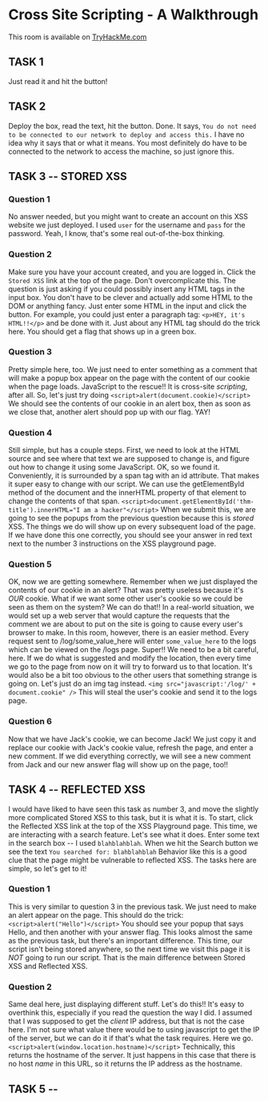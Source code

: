 # Cross Site Scripting - A Walkthrough
This room is available on [TryHackMe.com](https://tryhackme.com/room/xss)

## TASK 1
Just read it and hit the button!



## TASK 2
Deploy the box, read the text, hit the button. Done.
It says, `You do not need to be connected to our network to deploy and access this.`
I have no idea why it says that or what it means. You most definitely do have to be connected to the network to access the machine, so just ignore this.



## TASK 3 -- STORED XSS
### Question 1
No answer needed, but you might want to create an account on this XSS website we just deployed. I used `user` for the username and `pass` for the password. Yeah, I know, that's some real out-of-the-box thinking.

### Question 2
Make sure you have your account created, and you are logged in. Click the `Stored XSS` link at the top of the page.
Don't overcomplicate this. The question is just asking if you could possibly insert any HTML tags in the input box. You don't have to be clever and actually add some HTML to the DOM or anything fancy. Just enter some HTML in the input and click the button. For example, you could just enter a paragraph tag: `<p>HEY, it's HTML!!</p>` and be done with it. Just about any HTML tag should do the trick here. You should get a flag that shows up in a green box.

### Question 3
Pretty simple here, too. We just need to enter something as a comment that will make a popup box appear on the page with the content of our cookie when the page loads. JavaScript to the rescue!! It is cross-site *scripting*, after all.
So, let's just try doing `<script>alert(document.cookie)</script>`
We should see the contents of our cookie in an alert box, then as soon as we close that, another alert should pop up with our flag. YAY!

### Question 4
Still simple, but has a couple steps. First, we need to look at the HTML source and see where that text we are supposed to change is, and figure out how to change it using some JavaScript.
OK, so we found it. Conveniently, it is surrounded by a span tag with an id attribute. That makes it super easy to change with our script. We can use the getElementById method of the document and the innerHTML property of that element to change the contents of that span.
`<script>document.getElementById('thm-title').innerHTML="I am a hacker"</script>`
When we submit this, we are going to see the popups from the previous question because this is *stored* XSS. The things we do will show up on every subsequent load of the page. If we have done this one correctly, you should see your answer in red text next to the number 3 instructions on the XSS playground page.

### Question 5
OK, now we are getting somewhere. Remember when we just displayed the contents of our cookie in an alert? That was pretty useless because it's *OUR* cookie. What if we want some other user's cookie so we could be seen as them on the system? We can do that!!
In a real-world situation, we would set up a web server that would capture the requests that the comment we are about to put on the site is going to cause every user's browser to make. In this room, however, there is an easier method. Every request sent to /log/some_value_here will enter `some_value_here` to the logs which can be viewed on the /logs page. Super!!
We need to be a bit careful, here. If we do what is suggested and modify the location, then every time we go to the page from now on it will try to forward us to that location. It's would also be a bit too obvious to the other users that something strange is going on.
Let's just do an img tag instead.
`<img src="javascript:'/log/' + document.cookie" />`
This will steal the user's cookie and send it to the logs page.

### Question 6
Now that we have Jack's cookie, we can become Jack!  We just copy it and replace our cookie with Jack's cookie value, refresh the page, and enter a new comment. If we did everything correctly, we will see a new comment from Jack and our new answer flag will show up on the page, too!!



## TASK 4 -- REFLECTED XSS
I would have liked to have seen this task as number 3, and move the slightly more complicated Stored XSS to this task, but it is what it is.
To start, click the Reflected XSS link at the top of the XSS Playground page.
This time, we are interacting with a search feature. Let's see what it does. Enter some text in the search box -- I used `blahblahblah`. When we hit the Search button we see the text `You searched for: blahblahblah` Behavior like this is a good clue that the page might be vulnerable to reflected XSS.
The tasks here are simple, so let's get to it!

### Question 1
This is very similar to question 3 in the previous task. We just need to make an alert appear on the page. This should do the trick:
`<script>alert("Hello")</script>`
You should see your popup that says Hello, and then another with your answer flag. 
This looks almost the same as the previous task, but there's an important difference. This time, our script isn't being stored anywhere, so the next time we visit this page it is *NOT* going to run our script. That is the main difference between Stored XSS and Reflected XSS.

### Question 2
Same deal here, just displaying different stuff. Let's do this!!
It's easy to overthink this, especially if you read the question the way I did. I assumed that I was supposed to get the *client* IP address, but that is not the case here. I'm not sure what value there would be to using javascript to get the IP of the server, but we can do it if that's what the task requires. Here we go.
`<script>alert(window.location.hostname)</script>`
Technically, this returns the hostname of the server. It just happens in this case that there is no host *name* in this URL, so it returns the IP address as the hostname.



## TASK 5 -- 
